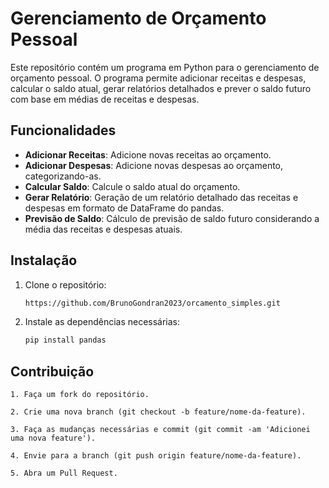 # Gerenciamento de Orçamento Pessoal

Este repositório contém um programa em Python para o gerenciamento de orçamento pessoal. O programa permite adicionar receitas e despesas, calcular o saldo atual, gerar relatórios detalhados e prever o saldo futuro com base em médias de receitas e despesas.

## Funcionalidades

- **Adicionar Receitas**: Adicione novas receitas ao orçamento.
- **Adicionar Despesas**: Adicione novas despesas ao orçamento, categorizando-as.
- **Calcular Saldo**: Calcule o saldo atual do orçamento.
- **Gerar Relatório**: Geração de um relatório detalhado das receitas e despesas em formato de DataFrame do pandas.
- **Previsão de Saldo**: Cálculo de previsão de saldo futuro considerando a média das receitas e despesas atuais.

## Instalação

1. Clone o repositório:
   ```bash
   https://github.com/BrunoGondran2023/orcamento_simples.git

2. Instale as dependências necessárias:
   ```bash
   pip install pandas


## Contribuição

    1. Faça um fork do repositório.

    2. Crie uma nova branch (git checkout -b feature/nome-da-feature).

    3. Faça as mudanças necessárias e commit (git commit -am 'Adicionei uma nova feature').

    4. Envie para a branch (git push origin feature/nome-da-feature).

    5. Abra um Pull Request.
